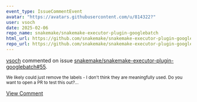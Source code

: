 ```yaml
---
event_type: IssueCommentEvent
avatar: "https://avatars.githubusercontent.com/u/814322?"
user: vsoch
date: 2025-02-06
repo_name: snakemake/snakemake-executor-plugin-googlebatch
html_url: https://github.com/snakemake/snakemake-executor-plugin-googlebatch/issues/55
repo_url: https://github.com/snakemake/snakemake-executor-plugin-googlebatch
---
```


<a href='https://github.com/vsoch' target='_blank'>vsoch</a> commented on issue <a href='https://github.com/snakemake/snakemake-executor-plugin-googlebatch/issues/55' target='_blank'>snakemake/snakemake-executor-plugin-googlebatch#55</a>.

<small>We likely could just remove the labels - I don't think they are meaningfully used. Do you want to open a PR to test this out?...</small>

<a href='https://github.com/snakemake/snakemake-executor-plugin-googlebatch/issues/55' target='_blank'>View Comment</a>
